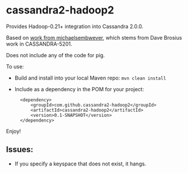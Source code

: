 cassandra2-hadoop2
==================

Provides Hadoop-0.21+ integration into Cassandra 2.0.0.

Based on [work from michaelsembwever](https://github.com/michaelsembwever/cassandra-hadoop), which
stems from Dave Brosius work in CASSANDRA-5201.

Does not include any of the code for pig.

To use:
- Build and install into your local Maven repo: `mvn clean install`
- Include as a dependency in the POM for your project:

        <dependency>
            <groupId>com.github.cassandra2-hadoop2</groupId>
            <artifactId>cassandra2-hadoop2</artifactId>
            <version>0.1-SNAPSHOT</version>
        </dependency>

Enjoy!


## Issues:

- If you specify a keyspace that does not exist, it hangs.

